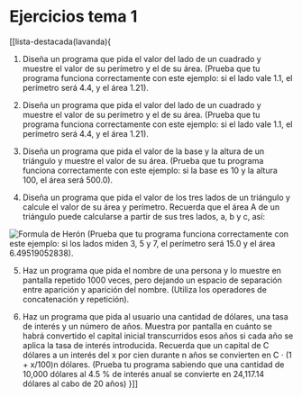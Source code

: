# Ejercicios tema 1


[[lista-destacada(lavanda){
1. Diseña un programa que pida el valor del lado de un cuadrado 
y muestre el valor de su perímetro y el de su área. (Prueba que 
tu programa funciona correctamente con este ejemplo: si el lado vale 
1.1, el perímetro será 4.4, y el área 1.21).

2. Diseña un programa que pida el valor del lado de un cuadrado 
y muestre el valor de su perímetro y el de su área. (Prueba que 
tu programa funciona correctamente con este ejemplo: si el lado vale 
1.1, el perímetro será 4.4, y el área 1.21).

3. Diseña un programa que pida el valor de la base y la altura de 
un triángulo y muestre el valor de su área. (Prueba que tu 
programa funciona correctamente con este ejemplo: si la base es 10 
y la altura 100, el área será 500.0).

4. Diseña un programa que pida el valor de los tres lados de un 
triángulo y calcule el valor de su área y perímetro. Recuerda 
que el área A de un triángulo puede calcularse a partir de sus 
tres lados, a, b y c, así: 
<image src="/formula.png" alt="Formula de Herón">
(Prueba que tu programa funciona correctamente con este 
ejemplo: si los lados miden 3, 5 y 7, el perímetro será 15.0 y el área 
6.49519052838).

5. Haz un programa que pida el nombre de una persona y lo 
muestre en pantalla repetido 1000 veces, pero dejando un 
espacio de separación entre aparición y aparición del nombre. 
(Utiliza los operadores de concatenación y repetición).

6. Haz un programa que pida al usuario una cantidad de dólares, 
una tasa de interés y un número de años. Muestra por pantalla 
en cuánto se habrá convertido el capital inicial transcurridos 
esos años si cada año se aplica la tasa de interés introducida. 
Recuerda que un capital de C dólares a un interés del x por cien 
durante n años se convierten en C · (1 + x/100)n dólares. 
(Prueba tu programa sabiendo que una cantidad de 10,000 dólares al 
4.5 % de interés anual se convierte en 24,117.14 dólares al cabo de 
20 años)
}]]
